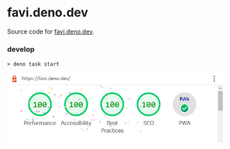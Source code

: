 # favi.deno.dev

Source code for [favi.deno.dev](https://favi.deno.dev).

### develop

```shell
> deno task start
```

![lighthouse](./lighthouse.png)
